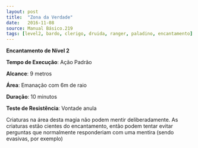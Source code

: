 ```yaml
---
layout: post
title:  "Zona da Verdade"
date:   2016-11-08
source: Manual Básico.219
tags: [level2, bardo, clerigo, druida, ranger, paladino, encantamento]
---
```


**Encantamento de Nível 2**

**Tempo de Execução**: Ação Padrão

**Alcance**: 9 metros

**Área**: Emanação com 6m de raio

**Duração**: 10 minutos

**Teste de Resistência**: Vontade anula

Criaturas na área desta magia não podem mentir deliberadamente. As criaturas estão cientes do encantamento, então podem tentar evitar perguntas que normalmente responderiam com uma mentira (sendo evasivas, por exemplo)